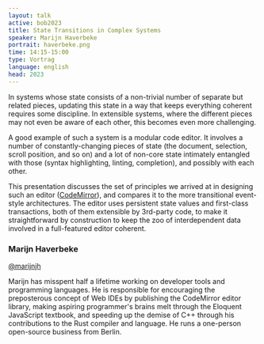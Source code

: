 ```yaml
---
layout: talk
active: bob2023
title: State Transitions in Complex Systems
speaker: Marijn Haverbeke
portrait: haverbeke.png
time: 14:15-15:00
type: Vortrag
language: english
head: 2023
---
```


In systems whose state consists of a non-trivial number of separate
but related pieces, updating this state in a way that keeps everything
coherent requires some discipline. In extensible systems, where the
different pieces may not even be aware of each other, this becomes
even more challenging.

A good example of such a system is a modular code editor. It involves
a number of constantly-changing pieces of state (the document,
selection, scroll position, and so on) and a lot of non-core state
intimately entangled with those (syntax highlighting, linting,
completion), and possibly with each other.

This presentation discusses the set of principles we arrived at in
designing such an editor ([CodeMirror](https://codemirror.net)), and
compares it to the more transitional event-style architectures. The
editor uses persistent state values and first-class transactions, both
of them extensible by 3rd-party code, to make it straightforward by
construction to keep the zoo of interdependent data involved in a
full-featured editor coherent.

### Marijn Haverbeke

[@marijnjh](http://www.twitter.com/marijnjh)

Marijn has misspent half a lifetime working on developer tools and
programming languages. He is responsible for encouraging the
preposterous concept of Web IDEs by publishing the CodeMirror editor
library, making aspiring programmer's brains melt through the Eloquent
JavaScript textbook, and speeding up the demise of C++ through his
contributions to the Rust compiler and language. He runs a one-person
open-source business from Berlin.